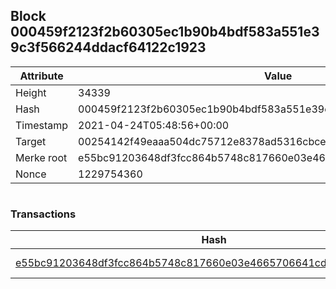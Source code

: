 ## Block 000459f2123f2b60305ec1b90b4bdf583a551e39c3f566244ddacf64122c1923

Attribute | Value
--- | ---
Height | 34339
Hash | 000459f2123f2b60305ec1b90b4bdf583a551e39c3f566244ddacf64122c1923
Timestamp | 2021-04-24T05:48:56+00:00
Target | 00254142f49eaaa504dc75712e8378ad5316cbcead634704b3734b6271167cc4
Merke root | e55bc91203648df3fcc864b5748c817660e03e4665706641cd99d27f21e98be9
Nonce | 1229754360

```

```

### Transactions

Hash | Amount
--- | ---
[e55bc91203648df3fcc864b5748c817660e03e4665706641cd99d27f21e98be9](e55bc91203648df3fcc864b5748c817660e03e4665706641cd99d27f21e98be9.md) | 10.00000000 SKEPTI 
